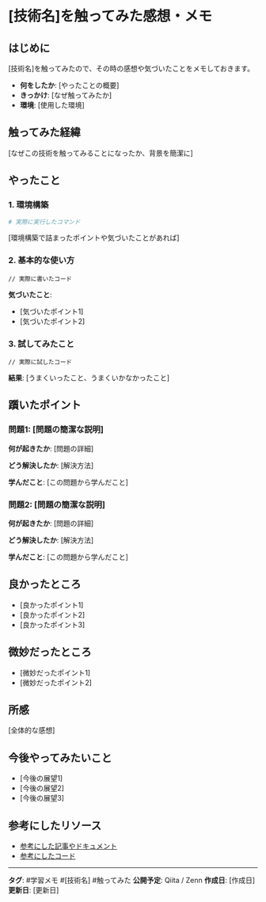 # [技術名]を触ってみた感想・メモ

## はじめに

[技術名]を触ってみたので、その時の感想や気づいたことをメモしておきます。

- **何をしたか**: [やったことの概要]
- **きっかけ**: [なぜ触ってみたか]
- **環境**: [使用した環境]

## 触ってみた経緯

[なぜこの技術を触ってみることになったか、背景を簡潔に]

## やったこと

### 1. 環境構築

```bash
# 実際に実行したコマンド
```

[環境構築で詰まったポイントや気づいたことがあれば]

### 2. 基本的な使い方

```[言語]
// 実際に書いたコード
```

**気づいたこと**:
- [気づいたポイント1]
- [気づいたポイント2]

### 3. 試してみたこと

```[言語]
// 実際に試したコード
```

**結果**:
[うまくいったこと、うまくいかなかったこと]

## 躓いたポイント

### 問題1: [問題の簡潔な説明]

**何が起きたか**: [問題の詳細]

**どう解決したか**: [解決方法]

**学んだこと**: [この問題から学んだこと]

### 問題2: [問題の簡潔な説明]

**何が起きたか**: [問題の詳細]

**どう解決したか**: [解決方法]

**学んだこと**: [この問題から学んだこと]

## 良かったところ

- [良かったポイント1]
- [良かったポイント2]
- [良かったポイント3]

## 微妙だったところ

- [微妙だったポイント1]
- [微妙だったポイント2]

## 所感

[全体的な感想]

## 今後やってみたいこと

- [今後の展望1]
- [今後の展望2]
- [今後の展望3]

## 参考にしたリソース

- [参考にした記事やドキュメント](URL)
- [参考にしたコード](URL)

---

**タグ**: #学習メモ #[技術名] #触ってみた
**公開予定**: Qiita / Zenn
**作成日**: [作成日]
**更新日**: [更新日]